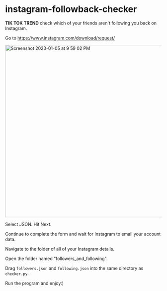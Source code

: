 # instagram-followback-checker
**TIK TOK TREND** check which of your friends aren't following you back on Instagram.

Go to https://www.instagram.com/download/request/

<img width="552" alt="Screenshot 2023-01-05 at 9 59 02 PM" src="https://user-images.githubusercontent.com/41755366/210939824-db642f27-5c36-4abc-a2a6-b7a5ef5d520f.png">

Select JSON. Hit Next.

Continue to complete the form and wait for Instagram to email your account data.

Navigate to the folder of all of your Instagram details.

Open the folder named "followers_and_following".

Drag `followers.json` and `following.json` into the same directory as `checker.py`.

Run the program and enjoy:)


